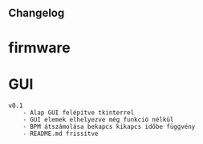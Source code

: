 ## Changelog

# firmware

# GUI
    v0.1
        - Alap GUI felépítve tkinterrel
        - GUI elemek elhelyezve még funkció nélkül
        - BPM átszámolása bekapcs kikapcs időbe függvény
        - README.md frissítve